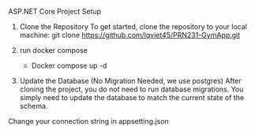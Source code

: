 ASP.NET Core Project Setup
1. Clone the Repository
To get started, clone the repository to your local machine:
git clone https://github.com/lqviet45/PRN231-GymApp.git

2. run docker compose
   - Docker compose up -d

4. Update the Database (No Migration Needed, we use postgres)
After cloning the project, you do not need to run database migrations. You simply need to update the database to match the current state of the schema.

Change your connection string in appsetting.json

